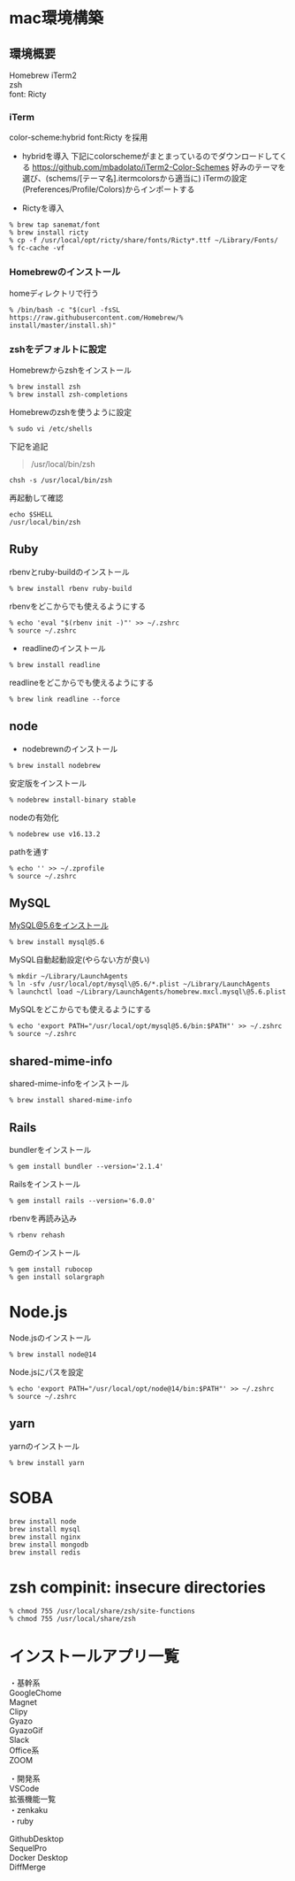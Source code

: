 # mac環境構築

## 環境概要
Homebrew
iTerm2  
zsh  
font: Ricty  


### iTerm
color-scheme:hybrid
font:Ricty
を採用

* hybridを導入
下記にcolorschemeがまとまっているのでダウンロードしてくる
https://github.com/mbadolato/iTerm2-Color-Schemes
好みのテーマを選び、(schems/[テーマ名].itermcolorsから適当に)
iTermの設定(Preferences/Profile/Colors)からインポートする

* Rictyを導入
```
% brew tap sanemat/font
% brew install ricty
% cp -f /usr/local/opt/ricty/share/fonts/Ricty*.ttf ~/Library/Fonts/
% fc-cache -vf
```

### Homebrewのインストール
homeディレクトリで行う
```
% /bin/bash -c "$(curl -fsSL https://raw.githubusercontent.com/Homebrew/% install/master/install.sh)"
```

### zshをデフォルトに設定
Homebrewからzshをインストール
```
% brew install zsh
% brew install zsh-completions
```
Homebrewのzshを使うように設定
```
% sudo vi /etc/shells
```
下記を追記
> /usr/local/bin/zsh
```
chsh -s /usr/local/bin/zsh
```
再起動して確認
```
echo $SHELL
/usr/local/bin/zsh
```

## Ruby
rbenvとruby-buildのインストール
```
% brew install rbenv ruby-build
```

rbenvをどこからでも使えるようにする
```
% echo 'eval "$(rbenv init -)"' >> ~/.zshrc
% source ~/.zshrc
```

* readlineのインストール
```
% brew install readline
```

readlineをどこからでも使えるようにする
```
% brew link readline --force
```

## node
* nodebrewnのインストール
```
% brew install nodebrew
```

安定版をインストール
```
% nodebrew install-binary stable
```

nodeの有効化
```
% nodebrew use v16.13.2
```

pathを通す
```
% echo '' >> ~/.zprofile
% source ~/.zshrc
```

## MySQL
MySQL@5.6をインストール
```
% brew install mysql@5.6
```

MySQL自動起動設定(やらない方が良い)
```
% mkdir ~/Library/LaunchAgents 
% ln -sfv /usr/local/opt/mysql\@5.6/*.plist ~/Library/LaunchAgents
% launchctl load ~/Library/LaunchAgents/homebrew.mxcl.mysql\@5.6.plist
```

MySQLをどこからでも使えるようにする
```
% echo 'export PATH="/usr/local/opt/mysql@5.6/bin:$PATH"' >> ~/.zshrc
% source ~/.zshrc
```

## shared-mime-info
shared-mime-infoをインストール
```
% brew install shared-mime-info
```

## Rails
bundlerをインストール
```
% gem install bundler --version='2.1.4'
```

Railsをインストール
```
% gem install rails --version='6.0.0'
```

rbenvを再読み込み
```
% rbenv rehash
```

Gemのインストール
```
% gem install rubocop
% gen install solargraph
```

# Node.js
Node.jsのインストール
```
% brew install node@14
```

Node.jsにパスを設定
```
% echo 'export PATH="/usr/local/opt/node@14/bin:$PATH"' >> ~/.zshrc
% source ~/.zshrc
```

## yarn
yarnのインストール
```
% brew install yarn
```

# SOBA
```
brew install node
brew install mysql
brew install nginx
brew install mongodb
brew install redis
```

# zsh compinit: insecure directories
```
% chmod 755 /usr/local/share/zsh/site-functions
% chmod 755 /usr/local/share/zsh
```

# インストールアプリ一覧
・基幹系  
GoogleChome  
Magnet  
Clipy  
Gyazo  
GyazoGif  
Slack  
Office系  
ZOOM  

・開発系  
VSCode  
  拡張機能一覧  
  ・zenkaku  
  ・ruby  

GithubDesktop  
SequelPro  
Docker Desktop  
DiffMerge  
